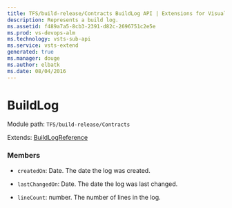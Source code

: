 ```yaml
---
title: TFS/build-release/Contracts BuildLog API | Extensions for Visual Studio Team Services
description: Represents a build log.
ms.assetid: f489a7a5-8cb3-2391-d82c-2696751c2e5e
ms.prod: vs-devops-alm
ms.technology: vsts-sub-api
ms.service: vsts-extend
generated: true
ms.manager: douge
ms.author: elbatk
ms.date: 08/04/2016
---
```


# BuildLog

Module path: `TFS/build-release/Contracts`

Extends: [BuildLogReference](./BuildLogReference.md)

### Members

* `createdOn`: Date. The date the log was created.

* `lastChangedOn`: Date. The date the log was last changed.

* `lineCount`: number. The number of lines in the log.

